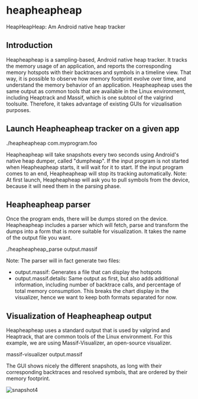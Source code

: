 # heapheapheap
HeapHeapHeap: Am Android native heap tracker

## Introduction

Heapheapheap is a sampling-based, Android native heap tracker. It tracks the memory usage of an application, and reports the corresponding memory hotspots with their backtraces and symbols in a timeline view. That way, it is possible to observe how memory footprint evolve over time, and understand the memory behavior of an application. Heapheapheap uses the same output as common tools that are available in the Linux environment, including Heaptrack and Massif, which is one subtool of the valgrind toolsuite. Therefore, it takes advantage of existing GUIs for vizualisation purposes.

## Launch Heapheapheap tracker on a given app

./heapheapheap com.myprogram.foo

Heapheapheap will take snapshots every two seconds using Android's native heap dumper, called "dumpheap".
If the input program is not started when Heapheapheap starts, it will wait for it to start.
If the input program comes to an end, Heapheapheap will stop its tracking automatically.
Note: At first launch, Heapheapheap will ask you to pull symbols from the device, because it will need them in the parsing phase.

## Heapheapheap parser

Once the program ends, there will be dumps stored on the device. Heapheapheap includes a parser which will fetch, parse and transform the dumps into a form that is more suitable for visualization. It takes the name of the output file you want.

./heapheapheap_parse output.massif

Note: The parser will in fact generate two files:
- output.massif: Generates a file that can display the hotspots
- output.massif.details: Same output as first, but also adds additional information, including number of backtrace calls, and percentage of total memory consumption. This breaks the chart display in the visualizer, hence we want to keep both formats separated for now.

## Visualization of Heapheapheap output

Heapheapheap uses a standard output that is used by valgrind and Heaptrack, that are common tools of the Linux environment. For this example, we are using Massif-Visualizer, an open-source visualizer. 

massif-visualizer output.massif

The GUI shows nicely the different snapshots, as long with their corresponding backtraces and resolved symbols, that are ordered by their memory footprint.

![snapshot4](https://cloud.githubusercontent.com/assets/18188676/19678191/f1f75194-9ac6-11e6-9105-cecf7a3cdf7a.png)



